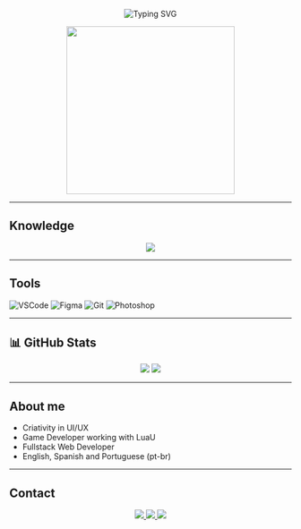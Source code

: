 <!-- Banner animado com partículas -->
<p align="center">
  <img src="https://readme-typing-svg.herokuapp.com?center=true&vCenter=true&lines=Hey!+Eu+sou+o+Rakan!;Desenvolvedor+Web+e+Game+Dev+em+LuaU;Apaixonado+por+Código+e+Design!" alt="Typing SVG" />
</p>

<div align="center">
  <img src="https://cdn.dribbble.com/users/1162077/screenshots/3848914/programmer.gif" width="300px" />
</div>

---

## Knowledge

<div align="center">
  <img src="https://skillicons.dev/icons?i=html,css,js,react,python,sqlite,lua&perline=7" />
</div>

---

## Tools

![VSCode](https://img.shields.io/badge/VSCode-%23007ACC.svg?&style=flat&logo=visual-studio-code&logoColor=white)
![Figma](https://img.shields.io/badge/Figma-%23F24E1E.svg?&style=flat&logo=figma&logoColor=white)
![Git](https://img.shields.io/badge/Git-%23F05033.svg?&style=flat&logo=git&logoColor=white)
![Photoshop](https://img.shields.io/badge/Photoshop-%2331A8FF.svg?&style=flat&logo=adobe-photoshop&logoColor=white)

---

## 📊 GitHub Stats

<div align="center">
  <img src="https://github-readme-stats.vercel.app/api?username=rakandev&show_icons=true&theme=radical&hide_border=true" />
  <img src="https://github-readme-streak-stats.herokuapp.com?user=rakandev&theme=radical&hide_border=true" />
</div>

---

## About me

- Criativity in UI/UX
- Game Developer working with LuaU
- Fullstack Web Developer
- English, Spanish and Portuguese (pt-br)

---

## Contact

<p align="center">
  <a href="https://discord.com/users/475742032493543429" target="_blank">
    <img src="https://img.shields.io/badge/Discord-%237289DA?style=for-the-badge&logo=discord&logoColor=white" />
  </a>
  <a href="https://www.instagram.com/rockingninejeans/" target="_blank">
    <img src="https://img.shields.io/badge/Instagram-%23E4405F?style=for-the-badge&logo=instagram&logoColor=white" />
  </a>
  <a href="mailto:rodrigovieirasalvado1@gmail.com">
    <img src="https://img.shields.io/badge/Email-%23D14836?style=for-the-badge&logo=gmail&logoColor=white" />
  </a>
</p>
